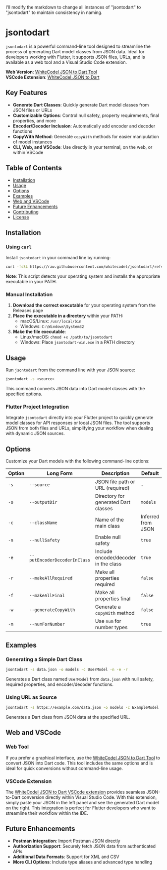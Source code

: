 I'll modify the markdown to change all instances of "jsontodart" to "jsontodart" to maintain consistency in naming.



# jsontodart

`jsontodart` is a powerful command-line tool designed to streamline the process of generating Dart model classes from JSON data. Ideal for developers working with Flutter, it supports JSON files, URLs, and is available as a web tool and a Visual Studio Code extension.

**Web Version**: [WhiteCodel JSON to Dart Tool](https://tools.whitecodel.com/json_to_dart)  
**VSCode Extension**: [WhiteCodel JSON to Dart](https://marketplace.visualstudio.com/items?itemName=WhiteCodel.whitecodel-json-to-dart)

## Key Features

- **Generate Dart Classes**: Quickly generate Dart model classes from JSON files or URLs
- **Customizable Options**: Control null safety, property requirements, final properties, and more
- **Encoder/Decoder Inclusion**: Automatically add encoder and decoder functions
- **CopyWith Method**: Generate `copyWith` methods for easier manipulation of model instances
- **CLI, Web, and VSCode**: Use directly in your terminal, on the web, or within VSCode

## Table of Contents

- [Installation](#installation)
- [Usage](#usage)
- [Options](#options)
- [Examples](#examples)
- [Web and VSCode](#web-and-vscode)
- [Future Enhancements](#future-enhancements)
- [Contributing](#contributing)
- [License](#license)

## Installation

### Using `curl`

Install `jsontodart` in your command line by running:

```bash
curl -fsSL https://raw.githubusercontent.com/whitecodel/jsontodart/refs/heads/main/install.sh | bash
```

**Note**: This script detects your operating system and installs the appropriate executable in your PATH.

### Manual Installation

1. **Download the correct executable** for your operating system from the Releases page
2. **Place the executable in a directory** within your PATH:
   - macOS/Linux: `/usr/local/bin`
   - Windows: `C:\Windows\System32`
3. **Make the file executable**:
   - Linux/macOS: `chmod +x /path/to/jsontodart`
   - Windows: Place `jsontodart-win.exe` in a PATH directory

## Usage

Run `jsontodart` from the command line with your JSON source:

```bash
jsontodart -s <source>
```

This command converts JSON data into Dart model classes with the specified options.

### Flutter Project Integration

Integrate `jsontodart` directly into your Flutter project to quickly generate model classes for API responses or local JSON files. The tool supports JSON from both files and URLs, simplifying your workflow when dealing with dynamic JSON sources.

## Options

Customize your Dart models with the following command-line options:

| Option | Long Form | Description | Default |
|--------|-----------|-------------|---------|
| `-s` | `--source` | JSON file path or URL (required) | - |
| `-o` | `--outputDir` | Directory for generated Dart classes | `models` |
| `-c` | `--className` | Name of the main class | Inferred from JSON |
| `-n` | `--nullSafety` | Enable null safety | `true` |
| `-e` | `--putEncoderDecoderInClass` | Include encoder/decoder in the class | `true` |
| `-r` | `--makeAllRequired` | Make all properties required | `false` |
| `-f` | `--makeAllFinal` | Make all properties final | `false` |
| `-w` | `--generateCopyWith` | Generate a `copyWith` method | `false` |
| `-m` | `--numForNumber` | Use `num` for number types | `true` |

## Examples

### Generating a Simple Dart Class

```bash
jsontodart -s data.json -o models -c UserModel -n -e -r
```

Generates a Dart class named `UserModel` from `data.json` with null safety, required properties, and encoder/decoder functions.

### Using URL as Source

```bash
jsontodart -s https://example.com/data.json -o models -c ExampleModel
```

Generates a Dart class from JSON data at the specified URL.

## Web and VSCode

### Web Tool

If you prefer a graphical interface, use the [WhiteCodel JSON to Dart Tool](https://tools.whitecodel.com/json_to_dart) to convert JSON into Dart code. This tool includes the same options and is ideal for quick conversions without command-line usage.

### VSCode Extension

The [WhiteCodel JSON to Dart VSCode extension](https://marketplace.visualstudio.com/items?itemName=WhiteCodel.whitecodel-json-to-dart) provides seamless JSON-to-Dart conversion directly within Visual Studio Code. With this extension, simply paste your JSON in the left panel and see the generated Dart model on the right. This integration is perfect for Flutter developers who want to streamline their workflow within the IDE.

## Future Enhancements

- **Postman Integration**: Import Postman JSON directly
- **Authorization Support**: Securely fetch JSON data from authenticated APIs
- **Additional Data Formats**: Support for XML and CSV
- **More CLI Options**: Include type aliases and advanced type handling
